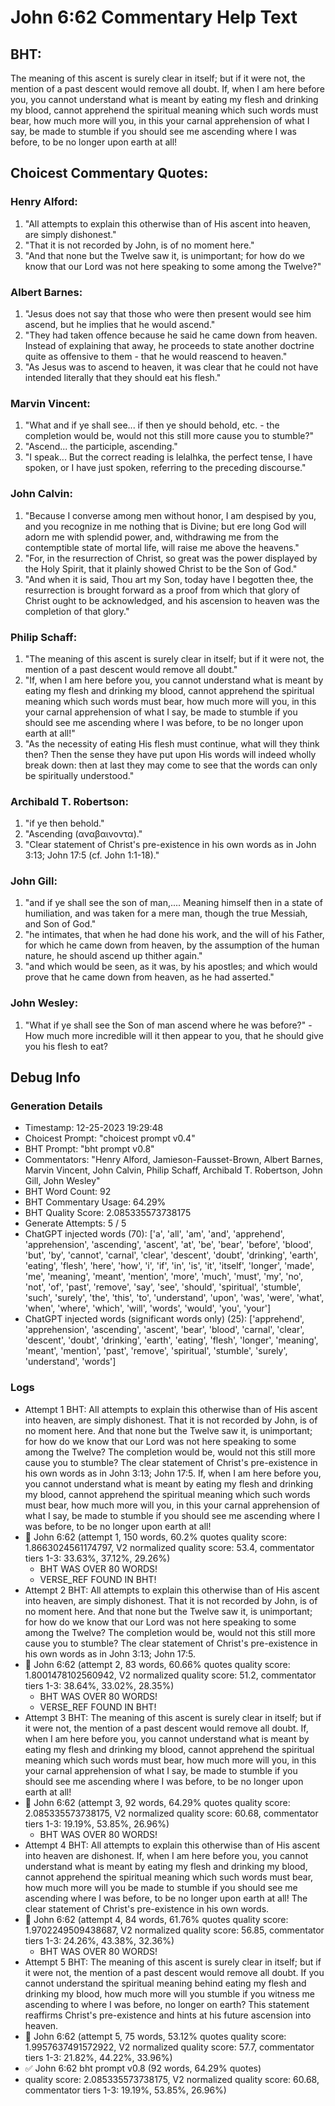 # John 6:62 Commentary Help Text

## BHT:
The meaning of this ascent is surely clear in itself; but if it were not, the mention of a past descent would remove all doubt. If, when I am here before you, you cannot understand what is meant by eating my flesh and drinking my blood, cannot apprehend the spiritual meaning which such words must bear, how much more will you, in this your carnal apprehension of what I say, be made to stumble if you should see me ascending where I was before, to be no longer upon earth at all!

## Choicest Commentary Quotes:
### Henry Alford:
1. "All attempts to explain this otherwise than of His ascent into heaven, are simply dishonest."
2. "That it is not recorded by John, is of no moment here."
3. "And that none but the Twelve saw it, is unimportant; for how do we know that our Lord was not here speaking to some among the Twelve?"

### Albert Barnes:
1. "Jesus does not say that those who were then present would see him ascend, but he implies that he would ascend."
2. "They had taken offence because he said he came down from heaven. Instead of explaining that away, he proceeds to state another doctrine quite as offensive to them - that he would reascend to heaven."
3. "As Jesus was to ascend to heaven, it was clear that he could not have intended literally that they should eat his flesh."

### Marvin Vincent:
1. "What and if ye shall see... if then ye should behold, etc. - the completion would be, would not this still more cause you to stumble?"
2. "Ascend... the participle, ascending."
3. "I speak... But the correct reading is lelalhka, the perfect tense, I have spoken, or I have just spoken, referring to the preceding discourse."

### John Calvin:
1. "Because I converse among men without honor, I am despised by you, and you recognize in me nothing that is Divine; but ere long God will adorn me with splendid power, and, withdrawing me from the contemptible state of mortal life, will raise me above the heavens."
2. "For, in the resurrection of Christ, so great was the power displayed by the Holy Spirit, that it plainly showed Christ to be the Son of God."
3. "And when it is said, Thou art my Son, today have I begotten thee, the resurrection is brought forward as a proof from which that glory of Christ ought to be acknowledged, and his ascension to heaven was the completion of that glory."

### Philip Schaff:
1. "The meaning of this ascent is surely clear in itself; but if it were not, the mention of a past descent would remove all doubt." 
2. "If, when I am here before you, you cannot understand what is meant by eating my flesh and drinking my blood, cannot apprehend the spiritual meaning which such words must bear, how much more will you, in this your carnal apprehension of what I say, be made to stumble if you should see me ascending where I was before, to be no longer upon earth at all!" 
3. "As the necessity of eating His flesh must continue, what will they think then? Then the sense they have put upon His words will indeed wholly break down: then at last they may come to see that the words can only be spiritually understood."

### Archibald T. Robertson:
1. "if ye then behold."
2. "Ascending (αναβαινοντα)."
3. "Clear statement of Christ's pre-existence in his own words as in John 3:13; John 17:5 (cf. John 1:1-18)."

### John Gill:
1. "and if ye shall see the son of man,.... Meaning himself then in a state of humiliation, and was taken for a mere man, though the true Messiah, and Son of God."
2. "he intimates, that when he had done his work, and the will of his Father, for which he came down from heaven, by the assumption of the human nature, he should ascend up thither again."
3. "and which would be seen, as it was, by his apostles; and which would prove that he came down from heaven, as he had asserted."

### John Wesley:
1. "What if ye shall see the Son of man ascend where he was before?" - How much more incredible will it then appear to you, that he should give you his flesh to eat?



## Debug Info
### Generation Details
- Timestamp: 12-25-2023 19:29:48
- Choicest Prompt: "choicest prompt v0.4"
- BHT Prompt: "bht prompt v0.8"
- Commentators: "Henry Alford, Jamieson-Fausset-Brown, Albert Barnes, Marvin Vincent, John Calvin, Philip Schaff, Archibald T. Robertson, John Gill, John Wesley"
- BHT Word Count: 92
- BHT Commentary Usage: 64.29%
- BHT Quality Score: 2.085335573738175
- Generate Attempts: 5 / 5
- ChatGPT injected words (70):
	['a', 'all', 'am', 'and', 'apprehend', 'apprehension', 'ascending', 'ascent', 'at', 'be', 'bear', 'before', 'blood', 'but', 'by', 'cannot', 'carnal', 'clear', 'descent', 'doubt', 'drinking', 'earth', 'eating', 'flesh', 'here', 'how', 'i', 'if', 'in', 'is', 'it', 'itself', 'longer', 'made', 'me', 'meaning', 'meant', 'mention', 'more', 'much', 'must', 'my', 'no', 'not', 'of', 'past', 'remove', 'say', 'see', 'should', 'spiritual', 'stumble', 'such', 'surely', 'the', 'this', 'to', 'understand', 'upon', 'was', 'were', 'what', 'when', 'where', 'which', 'will', 'words', 'would', 'you', 'your']
- ChatGPT injected words (significant words only) (25):
	['apprehend', 'apprehension', 'ascending', 'ascent', 'bear', 'blood', 'carnal', 'clear', 'descent', 'doubt', 'drinking', 'earth', 'eating', 'flesh', 'longer', 'meaning', 'meant', 'mention', 'past', 'remove', 'spiritual', 'stumble', 'surely', 'understand', 'words']

### Logs
- Attempt 1 BHT: All attempts to explain this otherwise than of His ascent into heaven, are simply dishonest. That it is not recorded by John, is of no moment here. And that none but the Twelve saw it, is unimportant; for how do we know that our Lord was not here speaking to some among the Twelve? The completion would be, would not this still more cause you to stumble? The clear statement of Christ's pre-existence in his own words as in John 3:13; John 17:5. If, when I am here before you, you cannot understand what is meant by eating my flesh and drinking my blood, cannot apprehend the spiritual meaning which such words must bear, how much more will you, in this your carnal apprehension of what I say, be made to stumble if you should see me ascending where I was before, to be no longer upon earth at all!
- 🔄 John 6:62 (attempt 1, 150 words, 60.2% quotes quality score: 1.8663024561174797, V2 normalized quality score: 53.4, commentator tiers 1-3: 33.63%, 37.12%, 29.26%) 
	- BHT WAS OVER 80 WORDS! 
	- VERSE_REF FOUND IN BHT!
- Attempt 2 BHT: All attempts to explain this otherwise than of His ascent into heaven, are simply dishonest. That it is not recorded by John, is of no moment here. And that none but the Twelve saw it, is unimportant; for how do we know that our Lord was not here speaking to some among the Twelve? The completion would be, would not this still more cause you to stumble? The clear statement of Christ's pre-existence in his own words as in John 3:13; John 17:5.
- 🔄 John 6:62 (attempt 2, 83 words, 60.66% quotes quality score: 1.8001478102560942, V2 normalized quality score: 51.2, commentator tiers 1-3: 38.64%, 33.02%, 28.35%) 
	- BHT WAS OVER 80 WORDS! 
	- VERSE_REF FOUND IN BHT!
- Attempt 3 BHT: The meaning of this ascent is surely clear in itself; but if it were not, the mention of a past descent would remove all doubt. If, when I am here before you, you cannot understand what is meant by eating my flesh and drinking my blood, cannot apprehend the spiritual meaning which such words must bear, how much more will you, in this your carnal apprehension of what I say, be made to stumble if you should see me ascending where I was before, to be no longer upon earth at all!
- 🔄 John 6:62 (attempt 3, 92 words, 64.29% quotes quality score: 2.085335573738175, V2 normalized quality score: 60.68, commentator tiers 1-3: 19.19%, 53.85%, 26.96%) 
	- BHT WAS OVER 80 WORDS!
- Attempt 4 BHT: All attempts to explain this otherwise than of His ascent into heaven are dishonest. If, when I am here before you, you cannot understand what is meant by eating my flesh and drinking my blood, cannot apprehend the spiritual meaning which such words must bear, how much more will you be made to stumble if you should see me ascending where I was before, to be no longer upon earth at all! The clear statement of Christ's pre-existence in his own words.
- 🔄 John 6:62 (attempt 4, 84 words, 61.76% quotes quality score: 1.9702249509438687, V2 normalized quality score: 56.85, commentator tiers 1-3: 24.26%, 43.38%, 32.36%) 
	- BHT WAS OVER 80 WORDS!
- Attempt 5 BHT: The meaning of this ascent is surely clear in itself; but if it were not, the mention of a past descent would remove all doubt. If you cannot understand the spiritual meaning behind eating my flesh and drinking my blood, how much more will you stumble if you witness me ascending to where I was before, no longer on earth? This statement reaffirms Christ's pre-existence and hints at his future ascension into heaven.
- 🔄 John 6:62 (attempt 5, 75 words, 53.12% quotes quality score: 1.9957637491572922, V2 normalized quality score: 57.7, commentator tiers 1-3: 21.82%, 44.22%, 33.96%)
- ✅ John 6:62 bht prompt v0.8 (92 words, 64.29% quotes)
- quality score: 2.085335573738175, V2 normalized quality score: 60.68, commentator tiers 1-3: 19.19%, 53.85%, 26.96%)